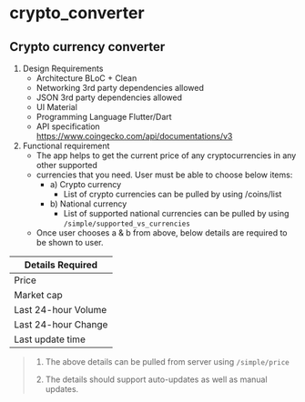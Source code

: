 # crypto_converter

## Crypto currency converter

1. Design Requirements
   - Architecture BLoC + Clean
   - Networking 3rd party dependencies allowed
   - JSON 3rd party dependencies allowed
   - UI Material
   - Programming Language Flutter/Dart
   - API specification https://www.coingecko.com/api/documentations/v3
2. Functional requirement
   - The app helps to get the current price of any cryptocurrencies in any other supported
   - currencies that you need. User must be able to choose below items:
      - a) Crypto currency
         - List of crypto currencies can be pulled by using /coins/list
      - b) National currency
         - List of supported national currencies can be pulled by using
           ```/simple/supported_vs_currencies```
   - Once user chooses a & b from above, below details are required to be shown to user.

| Details Required |
| ------ |
| Price |
| Market cap |
| Last 24-hour Volume |
| Last 24-hour Change |
| Last update time |

> 1. The above details can be pulled from server using ```/simple/price```
> 
> 2. The details should support auto-updates as well as manual updates.